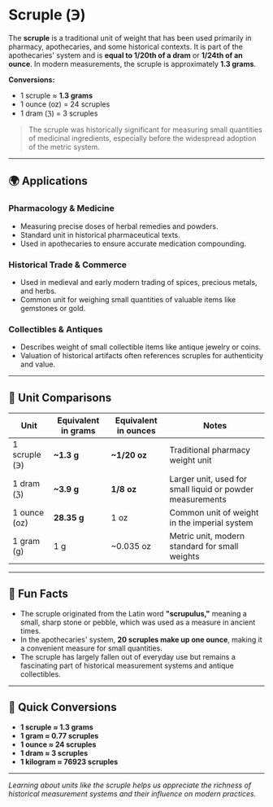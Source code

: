 # Scruple (℈)

The **scruple** is a traditional unit of weight that has been used primarily in pharmacy, apothecaries, and some historical contexts. It is part of the apothecaries' system and is **equal to 1/20th of a dram** or **1/24th of an ounce**. In modern measurements, the scruple is approximately **1.3 grams**. 

**Conversions:**
- 1 scruple ≈ **1.3 grams**
- 1 ounce (oz) = 24 scruples
- 1 dram (ℨ) = 3 scruples

> The scruple was historically significant for measuring small quantities of medicinal ingredients, especially before the widespread adoption of the metric system.

---

## 🌍 Applications

### Pharmacology & Medicine
- Measuring precise doses of herbal remedies and powders.
- Standard unit in historical pharmaceutical texts.
- Used in apothecaries to ensure accurate medication compounding.

### Historical Trade & Commerce
- Used in medieval and early modern trading of spices, precious metals, and herbs.
- Common unit for weighing small quantities of valuable items like gemstones or gold.

### Collectibles & Antiques
- Describes weight of small collectible items like antique jewelry or coins.
- Valuation of historical artifacts often references scruples for authenticity and value.

---

## 📏 Unit Comparisons

| Unit             | Equivalent in grams | Equivalent in ounces | Notes                                          |
|------------------|----------------------|----------------------|------------------------------------------------|
| 1 scruple (℈)   | **~1.3 g**           | **~1/20 oz**        | Traditional pharmacy weight unit             |
| 1 dram (ℨ)      | **~3.9 g**           | **1/8 oz**          | Larger unit, used for small liquid or powder measurements |
| 1 ounce (oz)    | **28.35 g**          | 1 oz                | Common unit of weight in the imperial system |
| 1 gram (g)      | 1 g                  | ~0.035 oz            | Metric unit, modern standard for small weights |

---

## 🌟 Fun Facts
- The scruple originated from the Latin word **"scrupulus,"** meaning a small, sharp stone or pebble, which was used as a measure in ancient times.
- In the apothecaries' system, **20 scruples make up one ounce**, making it a convenient measure for small quantities.
- The scruple has largely fallen out of everyday use but remains a fascinating part of historical measurement systems and antique collectibles.

---

## 🔄 Quick Conversions
- **1 scruple ≈ 1.3 grams**
- **1 gram ≈ 0.77 scruples**
- **1 ounce ≈ 24 scruples**
- **1 dram ≈ 3 scruples**
- **1 kilogram ≈ 76923 scruples**

---

*Learning about units like the scruple helps us appreciate the richness of historical measurement systems and their influence on modern practices.*